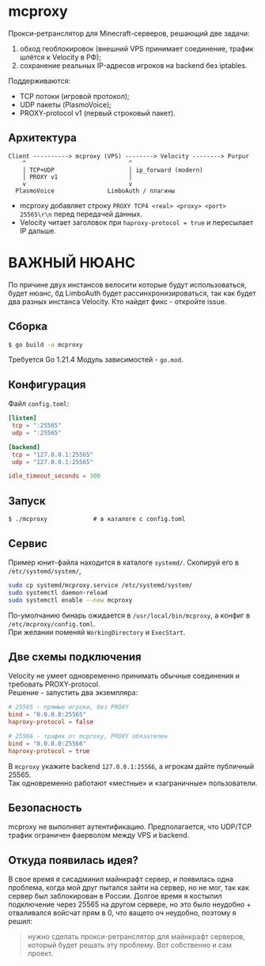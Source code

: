 # mcproxy

Прокси-ретранслятор для Minecraft-серверов, решающий две задачи:

1. обход геоблокировок (внешний VPS принимает соединение, трафик шлётся к Velocity в РФ);
2. сохранение реальных IP-адресов игроков на backend без iptables.

Поддерживаются:
* TCP потоки (игровой протокол);
* UDP пакеты (PlasmoVoice);
* PROXY-protocol v1 (первый строковый пакет).

## Архитектура
```
Client ----------> mcproxy (VPS) --------> Velocity --------> Purpur
    ^                             ^                            
    │ TCP+UDP                     │ ip_forward (modern)         
    │ PROXY v1                    │                            
    v                             v
  PlasmoVoice               LimboAuth / плагины
```

* mcproxy добавляет строку `PROXY TCP4 <real> <proxy> <port> 25565\r\n` перед передачей данных.
* Velocity читает заголовок при `haproxy-protocol = true` и пересылает IP дальше.

# ВАЖНЫЙ НЮАНС
По причине двух инстансов велосити которые будут использоваться, будет нюанс, бд LimboAuth будет рассинхронизироваться, так как будет два разных инстанса Velocity. Кто найдет фикс - откройте issue.

## Сборка
```sh
$ go build -o mcproxy
```

Требуется Go 1.21.4 Модуль зависимостей - `go.mod`.

## Конфигурация
Файл `config.toml`:
```toml
[listen]
 tcp = ":25565"
 udp = ":25565"

[backend]
 tcp = "127.0.0.1:25565"
 udp = "127.0.0.1:25565"

idle_timeout_seconds = 300
```

## Запуск
```
$ ./mcproxy             # в каталоге с config.toml
```

## Сервис

Пример юнит-файла находится в каталоге `systemd/`. Скопируй его в `/etc/systemd/system/`,

```sh
sudo cp systemd/mcproxy.service /etc/systemd/system/
sudo systemctl daemon-reload
sudo systemctl enable --now mcproxy
```

По-умолчанию бинарь ожидается в `/usr/local/bin/mcproxy`, а конфиг в `/etc/mcproxy/config.toml`.  
При желании поменяй `WorkingDirectory` и `ExecStart`.

## Две схемы подключения

Velocity не умеет одновременно принимать обычные соединения и требовать PROXY-protocol.  
Решение - запустить два экземпляра:

```toml
# 25565 - прямые игроки, без PROXY
bind = "0.0.0.0:25565"
haproxy-protocol = false

# 25566 - трафик от mcproxy, PROXY обязателен
bind = "0.0.0.0:25566"
haproxy-protocol = true
```

В `mcproxy` укажите backend `127.0.0.1:25566`, а игрокам дайте публичный 25565.  
Так одновременно работают «местные» и «заграничные» пользователи.


## Безопасность
mcproxy не выполняет аутентификацию. Предполагается, что UDP/TCP трафик ограничен фаерволом между VPS и backend.

## Откуда появилась идея?

В свое время я сисадминил майнкрафт сервер, и появилась одна проблема, когда мой друг пытался зайти на сервер, но не мог, так как сервер был заблокирован в России. Долгое время я костылил подключение через 25565 на другом сервере, но это было неудобно + отваливался войсчат прям в 0, что ващето оч неудобно, поэтому я решил: 
> нужно сделать прокси-ретранслятор для майнкрафт серверов, который будет решать эту проблему.
Вот собственно и сам проект.

